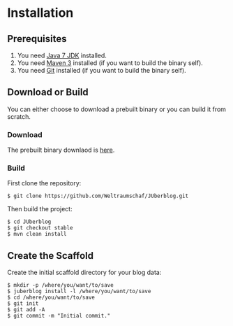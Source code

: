 # Installation

## Prerequisites

1. You need [Java 7 JDK][1] installed.
2. You need [Maven 3][2] installed (if you want to build the binary self).
3. You need [Git][3] installed (if you want to build the binary self).

## Download or Build

You can either choose to download a prebuilt binary or you can build it from scratch.

### Download

The prebuilt binary downlaod is [here][4].

### Build

First clone the repository:

    $ git clone https://github.com/Weltraumschaf/JUberblog.git

Then build the project:

    $ cd JUberblog
    $ git checkout stable
    $ mvn clean install

## Create the Scaffold

Create the initial scaffold directory for your blog data:

    $ mkdir -p /where/you/want/to/save
    $ juberblog install -l /where/you/want/to/save
    $ cd /where/you/want/to/save
    $ git init
    $ git add -A
    $ git commit -m "Initial commit."

[1]: http://www.oracle.com/technetwork/java/javase/downloads/jdk7-downloads-1880260.html
[2]: https://maven.apache.org/download.cgi
[3]: http://git-scm.com/
[4]: https://github.com/Weltraumschaf/JUberblog/raw/master/dist/juberblog.tar.bz2
